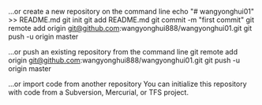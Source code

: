 …or create a new repository on the command line
echo "# wangyonghui01" >> README.md
git init
git add README.md
git commit -m "first commit"
git remote add origin git@github.com:wangyonghui888/wangyonghui01.git
git push -u origin master

…or push an existing repository from the command line
git remote add origin git@github.com:wangyonghui888/wangyonghui01.git
git push -u origin master

…or import code from another repository
You can initialize this repository with code from a Subversion, Mercurial, or TFS project.